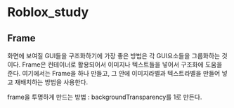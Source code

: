 # Roblox_study
## Frame
화면에 보여질 GUI들을 구조화하기에 가장 좋은 방법은 각 GUI요소들을 그룹화하는 것이다. Frame은 컨테이너로 활용되어서 이미지나 텍스트들을 넣어서 구조화에 도움을 준다. 여기에서는 Frame을 하나 만들고, 그 안에 이미지라벨과 텍스트라벨을 만들어 넣고 재배치하는 방법을 사용한다.

frame을 투명하게 만드는 방법 : backgroundTransparency를 1로 만든다.
